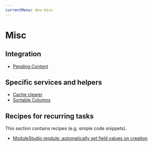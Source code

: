 ```yaml
---
currentMenu: dev-misc
---
```

# Misc

## Integration

- [Pending Content](PendingContent.md)

## Specific services and helpers

- [Cache clearer](CacheClearer.md)
- [Sortable Columns](SortableColumns.md)

## Recipes for recurring tasks

This section contains recipes (e.g. simple code snippets).

- [ModuleStudio module: automatically set field values on creation](MostSetFieldValuesOnCreation.md)
